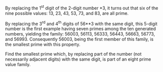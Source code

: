 By replacing the 1<sup>st</sup> digit of the 2-digit number \*3, it
turns out that six of the nine possible values: 13, 23, 43, 53, 73, and
83, are all prime.

By replacing the 3<sup>rd</sup> and 4<sup>th</sup> digits of 56\*\*3
with the same digit, this 5-digit number is the first example having
seven primes among the ten generated numbers, yielding the family:
56003, 56113, 56333, 56443, 56663, 56773, and 56993. Consequently 56003,
being the first member of this family, is the smallest prime with this
property.

Find the smallest prime which, by replacing part of the number (not
necessarily adjacent digits) with the same digit, is part of an eight
prime value family.
